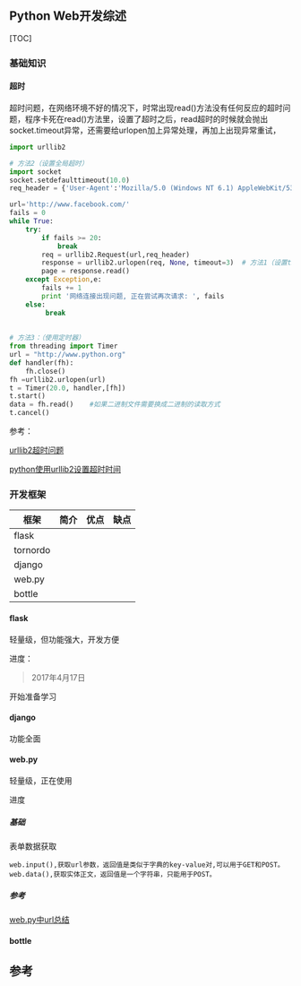 ## Python Web开发综述

[TOC]

### 基础知识

#### 超时

超时问题，在网络环境不好的情况下，时常出现read()方法没有任何反应的超时问题，程序卡死在read()方法里，设置了超时之后，read超时的时候就会抛出socket.timeout异常，还需要给urlopen加上异常处理，再加上出现异常重试，

```python
import urllib2 

# 方法2（设置全局超时）
import socket
socket.setdefaulttimeout(10.0) 
req_header = {'User-Agent':'Mozilla/5.0 (Windows NT 6.1) AppleWebKit/537.36 (KHTML, like Gecko) Chrome/39.0.2171.71 Safari/537.36', 'Content-Type': 'application/x-www-form-urlencoded'}

url='http://www.facebook.com/' 
fails = 0 
while True: 
    try: 
        if fails >= 20: 
            break
        req = urllib2.Request(url,req_header) 
        response = urllib2.urlopen(req, None, timeout=3)  # 方法1（设置timeout参数）
        page = response.read() 
   	except Exception,e: 
        fails += 1 
        print '网络连接出现问题, 正在尝试再次请求: ', fails 
    else: 
         break
            
            
# 方法3：（使用定时器）
from threading import Timer
url = "http://www.python.org"
def handler(fh):
    fh.close()
fh =urllib2.urlopen(url)
t = Timer(20.0, handler,[fh])
t.start()
data = fh.read()    #如果二进制文件需要换成二进制的读取方式
t.cancel()
```

参考：

[urllib2超时问题](http://blog.csdn.net/waterforest_pang/article/details/16885259)

[python使用urllib2设置超时时间](http://blog.chinaunix.net/uid-12014716-id-5763287.html)

### 开发框架

| 框架       | 简介   | 优点   | 缺点   |
| -------- | ---- | ---- | ---- |
| flask    |      |      |      |
| tornordo |      |      |      |
| django   |      |      |      |
| web.py   |      |      |      |
| bottle   |      |      |      |

#### flask

轻量级，但功能强大，开发方便

进度：

> 2017年4月17日

开始准备学习

#### django

功能全面

#### web.py

轻量级，正在使用

进度

##### 基础

表单数据获取

```
web.input(),获取url参数，返回值是类似于字典的key-value对,可以用于GET和POST。
web.data(),获取实体正文，返回值是一个字符串，只能用于POST。
```

##### 参考

[web.py中url总结](https://my.oschina.net/yangyanxing/blog/170418)

#### bottle





## 参考

